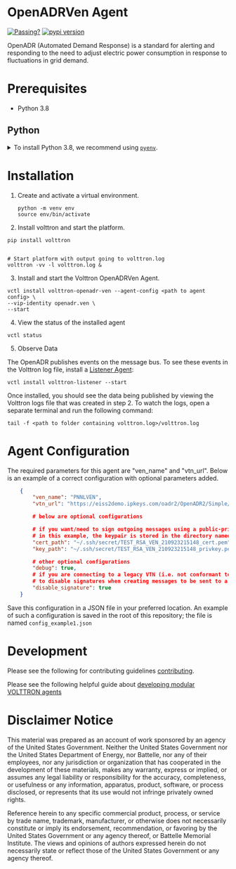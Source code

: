 # OpenADRVen Agent


[![Passing?](https://github.com/VOLTTRON/volttron-openadr-ven/actions/workflows/run-tests.yml/badge.svg)](https://github.com/VOLTTRON/volttron-openadr-ven/actions/workflows/run-tests.yml)
[![pypi version](https://img.shields.io/pypi/v/volttron-openadr-ven.svg)](https://pypi.org/project/volttron-openadr-ven/)


OpenADR (Automated Demand Response) is a standard for alerting and responding to the need to adjust electric power consumption in response to fluctuations in grid demand.


# Prerequisites


* Python 3.8


## Python


<details>
<summary>To install Python 3.8, we recommend using <a href="https://github.com/pyenv/pyenv"><code>pyenv</code></a>.</summary>


```bash
# install pyenv
git clone https://github.com/pyenv/pyenv ~/.pyenv


# setup pyenv (you should also put these three lines in .bashrc or similar)
export PATH="${HOME}/.pyenv/bin:${PATH}"
export PYENV_ROOT="${HOME}/.pyenv"
eval "$(pyenv init -)"


# install Python 3.8
pyenv install 3.8.10


# make it available globally
pyenv global system 3.8.10
```


</details>


# Installation

1. Create and activate a virtual environment.

   ```shell
   python -m venv env
   source env/bin/activate
   ```

1. Install volttron and start the platform.

  ```shell
  pip install volttron


  # Start platform with output going to volttron.log
  volttron -vv -l volttron.log &
  ```


3. Install and start the Volttron OpenADRVen Agent.


```shell
vctl install volttron-openadr-ven --agent-config <path to agent config> \
--vip-identity openadr.ven \
--start
```


4. View the status of the installed agent


```shell
vctl status
```


5. Observe Data


The OpenADR publishes events on the message bus. To see these events in the Volttron log file, install a [Listener Agent](https://pypi.org/project/volttron-listener/):


```
vctl install volttron-listener --start
```


Once installed, you should see the data being published by viewing the Volttron logs file that was created in step 2.
To watch the logs, open a separate terminal and run the following command:


```
tail -f <path to folder containing volttron.log>/volttron.log
```


# Agent Configuration


The required parameters for this agent are "ven_name" and "vtn_url". Below is an example of a correct configuration with optional parameters added.


```json
    {
        "ven_name": "PNNLVEN",
        "vtn_url": "https://eiss2demo.ipkeys.com/oadr2/OpenADR2/Simple/2.0b",

        # below are optional configurations

        # if you want/need to sign outgoing messages using a public-private key pair, provide the relative path to the cert_path and key_path
        # in this example, the keypair is stored in the directory named '~/.ssh/secret'
        "cert_path": "~/.ssh/secret/TEST_RSA_VEN_210923215148_cert.pem",
        "key_path": "~/.ssh/secret/TEST_RSA_VEN_210923215148_privkey.pem",

        # other optional configurations
        "debug": true,
        # if you are connecting to a legacy VTN (i.e. not conformant to OpenADR 2.0) you might want
        # to disable signatures when creating messages to be sent to a legacy VTN.
        "disable_signature": true
    }
```


Save this configuration in a JSON file in your preferred location. An example of such a configuration is saved in the
root of this repository; the file is named `config_example1.json`


# Development


Please see the following for contributing guidelines [contributing](https://github.com/eclipse-volttron/volttron-core/blob/develop/CONTRIBUTING.md).


Please see the following helpful guide about [developing modular VOLTTRON agents](https://github.com/eclipse-volttron/volttron-core/blob/develop/DEVELOPING_ON_MODULAR.md)


# Disclaimer Notice


This material was prepared as an account of work sponsored by an agency of the
United States Government.  Neither the United States Government nor the United
States Department of Energy, nor Battelle, nor any of their employees, nor any
jurisdiction or organization that has cooperated in the development of these
materials, makes any warranty, express or implied, or assumes any legal
liability or responsibility for the accuracy, completeness, or usefulness or any
information, apparatus, product, software, or process disclosed, or represents
that its use would not infringe privately owned rights.


Reference herein to any specific commercial product, process, or service by
trade name, trademark, manufacturer, or otherwise does not necessarily
constitute or imply its endorsement, recommendation, or favoring by the United
States Government or any agency thereof, or Battelle Memorial Institute. The
views and opinions of authors expressed herein do not necessarily state or
reflect those of the United States Government or any agency thereof.
